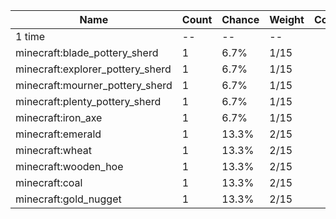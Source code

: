 | Name                             | Count | Chance | Weight | Comment |
| -------------------------------- | ----- | ------ | ------ | ------- |
| 1 time                           |    -- |     -- |     -- |         |
| minecraft:blade_pottery_sherd    |     1 |   6.7% |   1/15 |         |
| minecraft:explorer_pottery_sherd |     1 |   6.7% |   1/15 |         |
| minecraft:mourner_pottery_sherd  |     1 |   6.7% |   1/15 |         |
| minecraft:plenty_pottery_sherd   |     1 |   6.7% |   1/15 |         |
| minecraft:iron_axe               |     1 |   6.7% |   1/15 |         |
| minecraft:emerald                |     1 |  13.3% |   2/15 |         |
| minecraft:wheat                  |     1 |  13.3% |   2/15 |         |
| minecraft:wooden_hoe             |     1 |  13.3% |   2/15 |         |
| minecraft:coal                   |     1 |  13.3% |   2/15 |         |
| minecraft:gold_nugget            |     1 |  13.3% |   2/15 |         |
